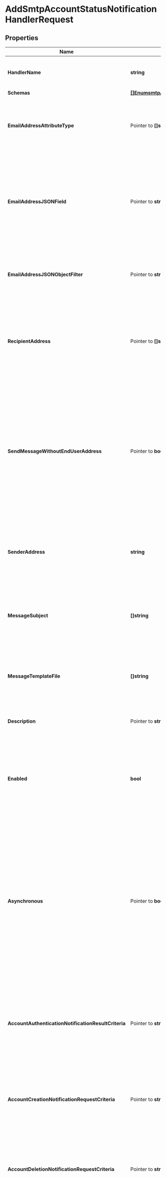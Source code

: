 # AddSmtpAccountStatusNotificationHandlerRequest

## Properties

Name | Type | Description | Notes
------------ | ------------- | ------------- | -------------
**HandlerName** | **string** | Name of the new Account Status Notification Handler | 
**Schemas** | [**[]EnumsmtpAccountStatusNotificationHandlerSchemaUrn**](EnumsmtpAccountStatusNotificationHandlerSchemaUrn.md) |  | 
**EmailAddressAttributeType** | Pointer to **[]string** | Specifies which attribute in the user&#39;s entries may be used to obtain the email address when notifying the end user. | [optional] 
**EmailAddressJSONField** | Pointer to **string** | The name of the JSON field whose value is the email address to which the message should be sent. The email address must be contained in a top-level field whose value is a single string. | [optional] 
**EmailAddressJSONObjectFilter** | Pointer to **string** | A JSON object filter that may be used to identify which email address value to use when sending the message. | [optional] 
**RecipientAddress** | Pointer to **[]string** | Specifies an email address to which notification messages are sent, either instead of or in addition to the end user for whom the notification has been generated. | [optional] 
**SendMessageWithoutEndUserAddress** | Pointer to **bool** | Indicates whether an email notification message should be generated and sent to the set of notification recipients even if the user entry does not contain any values for any of the email address attributes (that is, in cases when it is not possible to notify the end user). | [optional] 
**SenderAddress** | **string** | Specifies the email address from which the message is sent. Note that this does not necessarily have to be a legitimate email address. | 
**MessageSubject** | **[]string** | Specifies the subject that should be used for email messages generated by this account status notification handler. | 
**MessageTemplateFile** | **[]string** | Specifies the path to the file containing the message template to generate the email notification messages. | 
**Description** | Pointer to **string** | A description for this Account Status Notification Handler | [optional] 
**Enabled** | **bool** | Indicates whether the Account Status Notification Handler is enabled. Only enabled handlers are invoked whenever a related event occurs in the server. | 
**Asynchronous** | Pointer to **bool** | Indicates whether the server should attempt to invoke this Account Status Notification Handler in a background thread so that any potentially-expensive processing (e.g., performing network communication to deliver a message) will not delay processing for the operation that triggered the notification. | [optional] 
**AccountAuthenticationNotificationResultCriteria** | Pointer to **string** | A result criteria object that identifies which successful bind operations should result in account authentication notifications for this handler. | [optional] 
**AccountCreationNotificationRequestCriteria** | Pointer to **string** | A request criteria object that identifies which add requests should result in account creation notifications for this handler. | [optional] 
**AccountDeletionNotificationRequestCriteria** | Pointer to **string** | A request criteria object that identifies which delete requests should result in account deletion notifications for this handler. | [optional] 
**AccountUpdateNotificationRequestCriteria** | Pointer to **string** | A request criteria object that identifies which modify and modify DN requests should result in account update notifications for this handler. | [optional] 

## Methods

### NewAddSmtpAccountStatusNotificationHandlerRequest

`func NewAddSmtpAccountStatusNotificationHandlerRequest(handlerName string, schemas []EnumsmtpAccountStatusNotificationHandlerSchemaUrn, senderAddress string, messageSubject []string, messageTemplateFile []string, enabled bool, ) *AddSmtpAccountStatusNotificationHandlerRequest`

NewAddSmtpAccountStatusNotificationHandlerRequest instantiates a new AddSmtpAccountStatusNotificationHandlerRequest object
This constructor will assign default values to properties that have it defined,
and makes sure properties required by API are set, but the set of arguments
will change when the set of required properties is changed

### NewAddSmtpAccountStatusNotificationHandlerRequestWithDefaults

`func NewAddSmtpAccountStatusNotificationHandlerRequestWithDefaults() *AddSmtpAccountStatusNotificationHandlerRequest`

NewAddSmtpAccountStatusNotificationHandlerRequestWithDefaults instantiates a new AddSmtpAccountStatusNotificationHandlerRequest object
This constructor will only assign default values to properties that have it defined,
but it doesn't guarantee that properties required by API are set

### GetHandlerName

`func (o *AddSmtpAccountStatusNotificationHandlerRequest) GetHandlerName() string`

GetHandlerName returns the HandlerName field if non-nil, zero value otherwise.

### GetHandlerNameOk

`func (o *AddSmtpAccountStatusNotificationHandlerRequest) GetHandlerNameOk() (*string, bool)`

GetHandlerNameOk returns a tuple with the HandlerName field if it's non-nil, zero value otherwise
and a boolean to check if the value has been set.

### SetHandlerName

`func (o *AddSmtpAccountStatusNotificationHandlerRequest) SetHandlerName(v string)`

SetHandlerName sets HandlerName field to given value.


### GetSchemas

`func (o *AddSmtpAccountStatusNotificationHandlerRequest) GetSchemas() []EnumsmtpAccountStatusNotificationHandlerSchemaUrn`

GetSchemas returns the Schemas field if non-nil, zero value otherwise.

### GetSchemasOk

`func (o *AddSmtpAccountStatusNotificationHandlerRequest) GetSchemasOk() (*[]EnumsmtpAccountStatusNotificationHandlerSchemaUrn, bool)`

GetSchemasOk returns a tuple with the Schemas field if it's non-nil, zero value otherwise
and a boolean to check if the value has been set.

### SetSchemas

`func (o *AddSmtpAccountStatusNotificationHandlerRequest) SetSchemas(v []EnumsmtpAccountStatusNotificationHandlerSchemaUrn)`

SetSchemas sets Schemas field to given value.


### GetEmailAddressAttributeType

`func (o *AddSmtpAccountStatusNotificationHandlerRequest) GetEmailAddressAttributeType() []string`

GetEmailAddressAttributeType returns the EmailAddressAttributeType field if non-nil, zero value otherwise.

### GetEmailAddressAttributeTypeOk

`func (o *AddSmtpAccountStatusNotificationHandlerRequest) GetEmailAddressAttributeTypeOk() (*[]string, bool)`

GetEmailAddressAttributeTypeOk returns a tuple with the EmailAddressAttributeType field if it's non-nil, zero value otherwise
and a boolean to check if the value has been set.

### SetEmailAddressAttributeType

`func (o *AddSmtpAccountStatusNotificationHandlerRequest) SetEmailAddressAttributeType(v []string)`

SetEmailAddressAttributeType sets EmailAddressAttributeType field to given value.

### HasEmailAddressAttributeType

`func (o *AddSmtpAccountStatusNotificationHandlerRequest) HasEmailAddressAttributeType() bool`

HasEmailAddressAttributeType returns a boolean if a field has been set.

### GetEmailAddressJSONField

`func (o *AddSmtpAccountStatusNotificationHandlerRequest) GetEmailAddressJSONField() string`

GetEmailAddressJSONField returns the EmailAddressJSONField field if non-nil, zero value otherwise.

### GetEmailAddressJSONFieldOk

`func (o *AddSmtpAccountStatusNotificationHandlerRequest) GetEmailAddressJSONFieldOk() (*string, bool)`

GetEmailAddressJSONFieldOk returns a tuple with the EmailAddressJSONField field if it's non-nil, zero value otherwise
and a boolean to check if the value has been set.

### SetEmailAddressJSONField

`func (o *AddSmtpAccountStatusNotificationHandlerRequest) SetEmailAddressJSONField(v string)`

SetEmailAddressJSONField sets EmailAddressJSONField field to given value.

### HasEmailAddressJSONField

`func (o *AddSmtpAccountStatusNotificationHandlerRequest) HasEmailAddressJSONField() bool`

HasEmailAddressJSONField returns a boolean if a field has been set.

### GetEmailAddressJSONObjectFilter

`func (o *AddSmtpAccountStatusNotificationHandlerRequest) GetEmailAddressJSONObjectFilter() string`

GetEmailAddressJSONObjectFilter returns the EmailAddressJSONObjectFilter field if non-nil, zero value otherwise.

### GetEmailAddressJSONObjectFilterOk

`func (o *AddSmtpAccountStatusNotificationHandlerRequest) GetEmailAddressJSONObjectFilterOk() (*string, bool)`

GetEmailAddressJSONObjectFilterOk returns a tuple with the EmailAddressJSONObjectFilter field if it's non-nil, zero value otherwise
and a boolean to check if the value has been set.

### SetEmailAddressJSONObjectFilter

`func (o *AddSmtpAccountStatusNotificationHandlerRequest) SetEmailAddressJSONObjectFilter(v string)`

SetEmailAddressJSONObjectFilter sets EmailAddressJSONObjectFilter field to given value.

### HasEmailAddressJSONObjectFilter

`func (o *AddSmtpAccountStatusNotificationHandlerRequest) HasEmailAddressJSONObjectFilter() bool`

HasEmailAddressJSONObjectFilter returns a boolean if a field has been set.

### GetRecipientAddress

`func (o *AddSmtpAccountStatusNotificationHandlerRequest) GetRecipientAddress() []string`

GetRecipientAddress returns the RecipientAddress field if non-nil, zero value otherwise.

### GetRecipientAddressOk

`func (o *AddSmtpAccountStatusNotificationHandlerRequest) GetRecipientAddressOk() (*[]string, bool)`

GetRecipientAddressOk returns a tuple with the RecipientAddress field if it's non-nil, zero value otherwise
and a boolean to check if the value has been set.

### SetRecipientAddress

`func (o *AddSmtpAccountStatusNotificationHandlerRequest) SetRecipientAddress(v []string)`

SetRecipientAddress sets RecipientAddress field to given value.

### HasRecipientAddress

`func (o *AddSmtpAccountStatusNotificationHandlerRequest) HasRecipientAddress() bool`

HasRecipientAddress returns a boolean if a field has been set.

### GetSendMessageWithoutEndUserAddress

`func (o *AddSmtpAccountStatusNotificationHandlerRequest) GetSendMessageWithoutEndUserAddress() bool`

GetSendMessageWithoutEndUserAddress returns the SendMessageWithoutEndUserAddress field if non-nil, zero value otherwise.

### GetSendMessageWithoutEndUserAddressOk

`func (o *AddSmtpAccountStatusNotificationHandlerRequest) GetSendMessageWithoutEndUserAddressOk() (*bool, bool)`

GetSendMessageWithoutEndUserAddressOk returns a tuple with the SendMessageWithoutEndUserAddress field if it's non-nil, zero value otherwise
and a boolean to check if the value has been set.

### SetSendMessageWithoutEndUserAddress

`func (o *AddSmtpAccountStatusNotificationHandlerRequest) SetSendMessageWithoutEndUserAddress(v bool)`

SetSendMessageWithoutEndUserAddress sets SendMessageWithoutEndUserAddress field to given value.

### HasSendMessageWithoutEndUserAddress

`func (o *AddSmtpAccountStatusNotificationHandlerRequest) HasSendMessageWithoutEndUserAddress() bool`

HasSendMessageWithoutEndUserAddress returns a boolean if a field has been set.

### GetSenderAddress

`func (o *AddSmtpAccountStatusNotificationHandlerRequest) GetSenderAddress() string`

GetSenderAddress returns the SenderAddress field if non-nil, zero value otherwise.

### GetSenderAddressOk

`func (o *AddSmtpAccountStatusNotificationHandlerRequest) GetSenderAddressOk() (*string, bool)`

GetSenderAddressOk returns a tuple with the SenderAddress field if it's non-nil, zero value otherwise
and a boolean to check if the value has been set.

### SetSenderAddress

`func (o *AddSmtpAccountStatusNotificationHandlerRequest) SetSenderAddress(v string)`

SetSenderAddress sets SenderAddress field to given value.


### GetMessageSubject

`func (o *AddSmtpAccountStatusNotificationHandlerRequest) GetMessageSubject() []string`

GetMessageSubject returns the MessageSubject field if non-nil, zero value otherwise.

### GetMessageSubjectOk

`func (o *AddSmtpAccountStatusNotificationHandlerRequest) GetMessageSubjectOk() (*[]string, bool)`

GetMessageSubjectOk returns a tuple with the MessageSubject field if it's non-nil, zero value otherwise
and a boolean to check if the value has been set.

### SetMessageSubject

`func (o *AddSmtpAccountStatusNotificationHandlerRequest) SetMessageSubject(v []string)`

SetMessageSubject sets MessageSubject field to given value.


### GetMessageTemplateFile

`func (o *AddSmtpAccountStatusNotificationHandlerRequest) GetMessageTemplateFile() []string`

GetMessageTemplateFile returns the MessageTemplateFile field if non-nil, zero value otherwise.

### GetMessageTemplateFileOk

`func (o *AddSmtpAccountStatusNotificationHandlerRequest) GetMessageTemplateFileOk() (*[]string, bool)`

GetMessageTemplateFileOk returns a tuple with the MessageTemplateFile field if it's non-nil, zero value otherwise
and a boolean to check if the value has been set.

### SetMessageTemplateFile

`func (o *AddSmtpAccountStatusNotificationHandlerRequest) SetMessageTemplateFile(v []string)`

SetMessageTemplateFile sets MessageTemplateFile field to given value.


### GetDescription

`func (o *AddSmtpAccountStatusNotificationHandlerRequest) GetDescription() string`

GetDescription returns the Description field if non-nil, zero value otherwise.

### GetDescriptionOk

`func (o *AddSmtpAccountStatusNotificationHandlerRequest) GetDescriptionOk() (*string, bool)`

GetDescriptionOk returns a tuple with the Description field if it's non-nil, zero value otherwise
and a boolean to check if the value has been set.

### SetDescription

`func (o *AddSmtpAccountStatusNotificationHandlerRequest) SetDescription(v string)`

SetDescription sets Description field to given value.

### HasDescription

`func (o *AddSmtpAccountStatusNotificationHandlerRequest) HasDescription() bool`

HasDescription returns a boolean if a field has been set.

### GetEnabled

`func (o *AddSmtpAccountStatusNotificationHandlerRequest) GetEnabled() bool`

GetEnabled returns the Enabled field if non-nil, zero value otherwise.

### GetEnabledOk

`func (o *AddSmtpAccountStatusNotificationHandlerRequest) GetEnabledOk() (*bool, bool)`

GetEnabledOk returns a tuple with the Enabled field if it's non-nil, zero value otherwise
and a boolean to check if the value has been set.

### SetEnabled

`func (o *AddSmtpAccountStatusNotificationHandlerRequest) SetEnabled(v bool)`

SetEnabled sets Enabled field to given value.


### GetAsynchronous

`func (o *AddSmtpAccountStatusNotificationHandlerRequest) GetAsynchronous() bool`

GetAsynchronous returns the Asynchronous field if non-nil, zero value otherwise.

### GetAsynchronousOk

`func (o *AddSmtpAccountStatusNotificationHandlerRequest) GetAsynchronousOk() (*bool, bool)`

GetAsynchronousOk returns a tuple with the Asynchronous field if it's non-nil, zero value otherwise
and a boolean to check if the value has been set.

### SetAsynchronous

`func (o *AddSmtpAccountStatusNotificationHandlerRequest) SetAsynchronous(v bool)`

SetAsynchronous sets Asynchronous field to given value.

### HasAsynchronous

`func (o *AddSmtpAccountStatusNotificationHandlerRequest) HasAsynchronous() bool`

HasAsynchronous returns a boolean if a field has been set.

### GetAccountAuthenticationNotificationResultCriteria

`func (o *AddSmtpAccountStatusNotificationHandlerRequest) GetAccountAuthenticationNotificationResultCriteria() string`

GetAccountAuthenticationNotificationResultCriteria returns the AccountAuthenticationNotificationResultCriteria field if non-nil, zero value otherwise.

### GetAccountAuthenticationNotificationResultCriteriaOk

`func (o *AddSmtpAccountStatusNotificationHandlerRequest) GetAccountAuthenticationNotificationResultCriteriaOk() (*string, bool)`

GetAccountAuthenticationNotificationResultCriteriaOk returns a tuple with the AccountAuthenticationNotificationResultCriteria field if it's non-nil, zero value otherwise
and a boolean to check if the value has been set.

### SetAccountAuthenticationNotificationResultCriteria

`func (o *AddSmtpAccountStatusNotificationHandlerRequest) SetAccountAuthenticationNotificationResultCriteria(v string)`

SetAccountAuthenticationNotificationResultCriteria sets AccountAuthenticationNotificationResultCriteria field to given value.

### HasAccountAuthenticationNotificationResultCriteria

`func (o *AddSmtpAccountStatusNotificationHandlerRequest) HasAccountAuthenticationNotificationResultCriteria() bool`

HasAccountAuthenticationNotificationResultCriteria returns a boolean if a field has been set.

### GetAccountCreationNotificationRequestCriteria

`func (o *AddSmtpAccountStatusNotificationHandlerRequest) GetAccountCreationNotificationRequestCriteria() string`

GetAccountCreationNotificationRequestCriteria returns the AccountCreationNotificationRequestCriteria field if non-nil, zero value otherwise.

### GetAccountCreationNotificationRequestCriteriaOk

`func (o *AddSmtpAccountStatusNotificationHandlerRequest) GetAccountCreationNotificationRequestCriteriaOk() (*string, bool)`

GetAccountCreationNotificationRequestCriteriaOk returns a tuple with the AccountCreationNotificationRequestCriteria field if it's non-nil, zero value otherwise
and a boolean to check if the value has been set.

### SetAccountCreationNotificationRequestCriteria

`func (o *AddSmtpAccountStatusNotificationHandlerRequest) SetAccountCreationNotificationRequestCriteria(v string)`

SetAccountCreationNotificationRequestCriteria sets AccountCreationNotificationRequestCriteria field to given value.

### HasAccountCreationNotificationRequestCriteria

`func (o *AddSmtpAccountStatusNotificationHandlerRequest) HasAccountCreationNotificationRequestCriteria() bool`

HasAccountCreationNotificationRequestCriteria returns a boolean if a field has been set.

### GetAccountDeletionNotificationRequestCriteria

`func (o *AddSmtpAccountStatusNotificationHandlerRequest) GetAccountDeletionNotificationRequestCriteria() string`

GetAccountDeletionNotificationRequestCriteria returns the AccountDeletionNotificationRequestCriteria field if non-nil, zero value otherwise.

### GetAccountDeletionNotificationRequestCriteriaOk

`func (o *AddSmtpAccountStatusNotificationHandlerRequest) GetAccountDeletionNotificationRequestCriteriaOk() (*string, bool)`

GetAccountDeletionNotificationRequestCriteriaOk returns a tuple with the AccountDeletionNotificationRequestCriteria field if it's non-nil, zero value otherwise
and a boolean to check if the value has been set.

### SetAccountDeletionNotificationRequestCriteria

`func (o *AddSmtpAccountStatusNotificationHandlerRequest) SetAccountDeletionNotificationRequestCriteria(v string)`

SetAccountDeletionNotificationRequestCriteria sets AccountDeletionNotificationRequestCriteria field to given value.

### HasAccountDeletionNotificationRequestCriteria

`func (o *AddSmtpAccountStatusNotificationHandlerRequest) HasAccountDeletionNotificationRequestCriteria() bool`

HasAccountDeletionNotificationRequestCriteria returns a boolean if a field has been set.

### GetAccountUpdateNotificationRequestCriteria

`func (o *AddSmtpAccountStatusNotificationHandlerRequest) GetAccountUpdateNotificationRequestCriteria() string`

GetAccountUpdateNotificationRequestCriteria returns the AccountUpdateNotificationRequestCriteria field if non-nil, zero value otherwise.

### GetAccountUpdateNotificationRequestCriteriaOk

`func (o *AddSmtpAccountStatusNotificationHandlerRequest) GetAccountUpdateNotificationRequestCriteriaOk() (*string, bool)`

GetAccountUpdateNotificationRequestCriteriaOk returns a tuple with the AccountUpdateNotificationRequestCriteria field if it's non-nil, zero value otherwise
and a boolean to check if the value has been set.

### SetAccountUpdateNotificationRequestCriteria

`func (o *AddSmtpAccountStatusNotificationHandlerRequest) SetAccountUpdateNotificationRequestCriteria(v string)`

SetAccountUpdateNotificationRequestCriteria sets AccountUpdateNotificationRequestCriteria field to given value.

### HasAccountUpdateNotificationRequestCriteria

`func (o *AddSmtpAccountStatusNotificationHandlerRequest) HasAccountUpdateNotificationRequestCriteria() bool`

HasAccountUpdateNotificationRequestCriteria returns a boolean if a field has been set.


[[Back to Model list]](../README.md#documentation-for-models) [[Back to API list]](../README.md#documentation-for-api-endpoints) [[Back to README]](../README.md)



